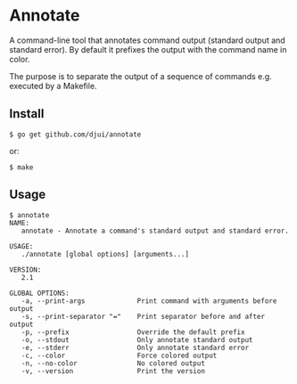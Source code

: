 # Annotate

A command-line tool that annotates command output (standard output and standard
error). By default it prefixes the output with the command name in color.

The purpose is to separate the output of a sequence of commands e.g. executed by
a Makefile.


## Install

    $ go get github.com/djui/annotate

or:

    $ make


## Usage

    $ annotate
    NAME:
       annotate - Annotate a command's standard output and standard error.

    USAGE:
       ./annotate [global options] [arguments...]

    VERSION:
       2.1

    GLOBAL OPTIONS:
       -a, --print-args             Print command with arguments before output
       -s, --print-separator "="    Print separator before and after output
       -p, --prefix                 Override the default prefix
       -o, --stdout                 Only annotate standard output
       -e, --stderr                 Only annotate standard error
       -c, --color                  Force colored output
       -n, --no-color               No colored output
       -v, --version                Print the version
